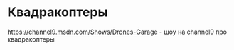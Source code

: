 # Квадракоптеры

https://channel9.msdn.com/Shows/Drones-Garage - шоу на channel9 про квадракоптеры

